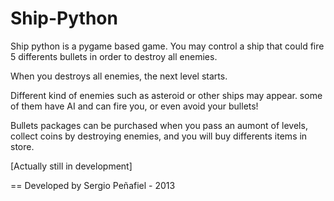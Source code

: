 Ship-Python
====
Ship python is a pygame based game. You may control a ship that could fire 5 differents bullets in order to destroy all enemies.

When you destroys all enemies, the next level starts.

Different kind of enemies such as asteroid or other ships may appear. some of them have AI and can fire you, or even avoid your bullets!

Bullets packages can be purchased when you pass an aumont of levels, collect coins by destroying enemies, and you will buy differents items in store.

[Actually still in development]

==
Developed by Sergio Peñafiel - 2013
